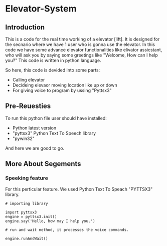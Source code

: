 # Elevator-System
## Introduction
This is a code for the real time working of a elevator [lift]. It is designed for the secnario where we have 1 user who is gonna use the elevator.
In this code we have some advance elevator functionalities like elivator assicstant, who will ask you by saying some greetings like "Welcome, How can I help you?" This code is written in python language.

So here, this code is devided into some parts:
* Calling elevator
* Decideing elevaor moving location like up or down
* For giving voice to program by ussing "Pyttsx3"

## Pre-Reuesties
To run this python file user should have installed:
* Python latest version
* "pyttsx3" Python Text To Speech library
* "pywin32"

And here we are good to go.

## More About Segements
### Speeking feature 
For this perticular feature. We used Python Text To Speach "PYTTSX3" library.

```
# importing library

import pyttsx3    
engine = pyttsx3.init()  
engine.say('Hello, how may I help you.')

# run and wait method, it processes the voice commands.

engine.runAndWait()
```


